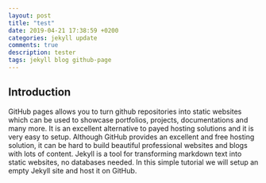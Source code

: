 ```yaml
---
layout: post
title: "test"
date: 2019-04-21 17:38:59 +0200
categories: jekyll update
comments: true
description: tester
tags: jekyll blog github-page
---
```




## Introduction

GitHub pages allows you to turn github repositories into static websites which can be used to showcase portfolios, projects, documentations and many more.  It is an excellent alternative to payed hosting solutions and it is very easy to setup. Although GitHub provides an excellent and free hosting solution, it can be hard to build beautiful professional websites and blogs with lots of content.  Jekyll is a tool for transforming markdown text into static websites, no databases needed. In this simple tutorial we will setup an empty Jekyll site and host it on GitHub. 


 

